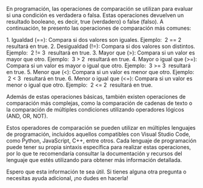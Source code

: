 En programación, las operaciones de comparación se utilizan para evaluar si una condición es verdadera o falsa. Estas operaciones devuelven un resultado booleano, es decir, true (verdadero) o false (falso). A continuación, te presento las operaciones de comparación más comunes:
 
1. Igualdad (==): Compara si dos valores son iguales.
Ejemplo:  2 == 2  resultará en true.
2. Desigualdad (!=): Compara si dos valores son distintos.
Ejemplo:  2 != 3  resultará en true.
3. Mayor que (>): Compara si un valor es mayor que otro.
Ejemplo:  3 > 2  resultará en true.
4. Mayor o igual que (>=): Compara si un valor es mayor o igual que otro.
Ejemplo:  3 >= 3  resultará en true.
5. Menor que (<): Compara si un valor es menor que otro.
Ejemplo:  2 < 3  resultará en true.
6. Menor o igual que (<=): Compara si un valor es menor o igual que otro.
Ejemplo:  2 <= 2  resultará en true.
 
Además de estas operaciones básicas, también existen operaciones de comparación más complejas, como la comparación de cadenas de texto o la comparación de múltiples condiciones utilizando operadores lógicos (AND, OR, NOT).
 
Estos operadores de comparación se pueden utilizar en múltiples lenguajes de programación, incluidos aquellos compatibles con Visual Studio Code, como Python, JavaScript, C++, entre otros. Cada lenguaje de programación puede tener su propia sintaxis específica para realizar estas operaciones, por lo que te recomendaría consultar la documentación y recursos del lenguaje que estés utilizando para obtener más información detallada.
 
Espero que esta información te sea útil. Si tienes alguna otra pregunta o necesitas ayuda adicional, ¡no dudes en hacerla!